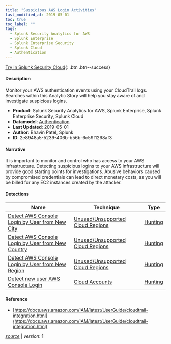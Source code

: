 ```yaml
---
title: "Suspicious AWS Login Activities"
last_modified_at: 2019-05-01
toc: true
toc_label: ""
tags:
  - Splunk Security Analytics for AWS
  - Splunk Enterprise
  - Splunk Enterprise Security
  - Splunk Cloud
  - Authentication
---
```


[Try in Splunk Security Cloud](https://www.splunk.com/en_us/cyber-security.html){: .btn .btn--success}

#### Description

Monitor your AWS authentication events using your CloudTrail logs. Searches within this Analytic Story will help you stay aware of and investigate suspicious logins. 

- **Product**: Splunk Security Analytics for AWS, Splunk Enterprise, Splunk Enterprise Security, Splunk Cloud
- **Datamodel**: [Authentication](https://docs.splunk.com/Documentation/CIM/latest/User/Authentication)
- **Last Updated**: 2019-05-01
- **Author**: Bhavin Patel, Splunk
- **ID**: 2e8948a5-5239-406b-b56b-6c59f1268af3

#### Narrative

It is important to monitor and control who has access to your AWS infrastructure. Detecting suspicious logins to your AWS infrastructure will provide good starting points for investigations. Abusive behaviors caused by compromised credentials can lead to direct monetary costs, as you will be billed for any EC2 instances created by the attacker.

#### Detections

| Name        | Technique   | Type         |
| ----------- | ----------- |--------------|
| [Detect AWS Console Login by User from New City](/cloud/121b0b11-f8ac-4ed6-a132-3800ca4fc07a/) | [Unused/Unsupported Cloud Regions](/tags/#unused/unsupported-cloud-regions) | [Hunting](https://github.com/splunk/security_content/wiki/Detection-Analytic-Types) |
| [Detect AWS Console Login by User from New Country](/cloud/67bd3def-c41c-4bf6-837b-ae196b4257c6/) | [Unused/Unsupported Cloud Regions](/tags/#unused/unsupported-cloud-regions) | [Hunting](https://github.com/splunk/security_content/wiki/Detection-Analytic-Types) |
| [Detect AWS Console Login by User from New Region](/cloud/9f31aa8e-e37c-46bc-bce1-8b3be646d026/) | [Unused/Unsupported Cloud Regions](/tags/#unused/unsupported-cloud-regions) | [Hunting](https://github.com/splunk/security_content/wiki/Detection-Analytic-Types) |
| [Detect new user AWS Console Login](/deprecated/ada0f478-84a8-4641-a3f3-d82362dffd75/) | [Cloud Accounts](/tags/#cloud-accounts) | [Hunting](https://github.com/splunk/security_content/wiki/Detection-Analytic-Types) |

#### Reference

* [https://docs.aws.amazon.com/IAM/latest/UserGuide/cloudtrail-integration.html](https://docs.aws.amazon.com/IAM/latest/UserGuide/cloudtrail-integration.html)



[*source*](https://github.com/splunk/security_content/tree/develop/stories/suspicious_aws_login_activities.yml) \| *version*: **1**